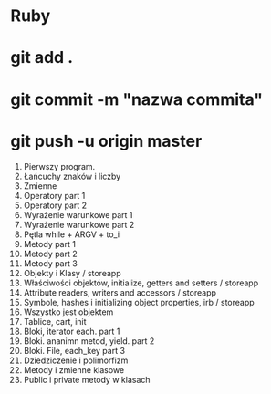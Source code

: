 # Ruby
# git add .
# git commit -m "nazwa commita"
# git push -u origin master

1. Pierwszy program.
2. Łańcuchy znaków i liczby
3. Zmienne
4. Operatory part 1
5. Operatory part 2
6. Wyrażenie warunkowe part 1
7. Wyrażenie warunkowe part 2
8. Pętla while + ARGV + to_i
9. Metody part 1
10. Metody part 2
11. Metody part 3
12. Objekty i Klasy / storeapp
13. Właściwości objektów, initialize, getters and setters / storeapp
14. Attribute readers, writers and accessors / storeapp
15. Symbole, hashes i initializing object properties, irb / storeapp
16. Wszystko jest objektem
17. Tablice, cart, init
18. Bloki, iterator each. part 1
19. Bloki. ananimn metod, yield. part 2 
20. Bloki. File, each_key part 3
21. Dziedziczenie i polimorfizm
22. Metody i zmienne klasowe
23. Public i private metody w klasach
